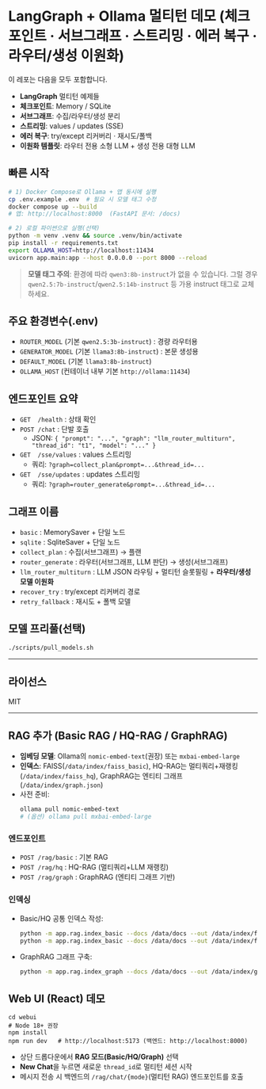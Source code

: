 # LangGraph + Ollama 멀티턴 데모 (체크포인트 · 서브그래프 · 스트리밍 · 에러 복구 · 라우터/생성 이원화)

이 레포는 다음을 모두 포함합니다.

- **LangGraph** 멀티턴 예제들
- **체크포인트**: Memory / SQLite
- **서브그래프**: 수집/라우터/생성 분리
- **스트리밍**: values / updates (SSE)
- **에러 복구**: try/except 리커버리 · 재시도/폴백
- **이원화 템플릿**: 라우터 전용 소형 LLM + 생성 전용 대형 LLM

## 빠른 시작

```bash
# 1) Docker Compose로 Ollama + 앱 동시에 실행
cp .env.example .env  # 필요 시 모델 태그 수정
docker compose up --build
# 앱: http://localhost:8000  (FastAPI 문서: /docs)

# 2) 로컬 파이썬으로 실행(선택)
python -m venv .venv && source .venv/bin/activate
pip install -r requirements.txt
export OLLAMA_HOST=http://localhost:11434
uvicorn app.main:app --host 0.0.0.0 --port 8000 --reload
```

> **모델 태그 주의**: 환경에 따라 `qwen3:8b-instruct`가 없을 수 있습니다. 그럴 경우 `qwen2.5:7b-instruct`/`qwen2.5:14b-instruct` 등 가용 instruct 태그로 교체하세요.

## 주요 환경변수(.env)

- `ROUTER_MODEL` (기본 `qwen2.5:3b-instruct`) : 경량 라우터용
- `GENERATOR_MODEL` (기본 `llama3:8b-instruct`) : 본문 생성용
- `DEFAULT_MODEL` (기본 `llama3:8b-instruct`)
- `OLLAMA_HOST` (컨테이너 내부 기본 `http://ollama:11434`)

## 엔드포인트 요약

- `GET  /health` : 상태 확인
- `POST /chat` : 단발 호출
  - JSON: `{ "prompt": "...", "graph": "llm_router_multiturn", "thread_id": "t1", "model": "..." }`
- `GET  /sse/values` : values 스트리밍
  - 쿼리: `?graph=collect_plan&prompt=...&thread_id=...`
- `GET  /sse/updates` : updates 스트리밍
  - 쿼리: `?graph=router_generate&prompt=...&thread_id=...`

## 그래프 이름

- `basic` : MemorySaver + 단일 노드
- `sqlite` : SqliteSaver + 단일 노드
- `collect_plan` : 수집(서브그래프) → 플랜
- `router_generate` : 라우터(서브그래프, LLM 판단) → 생성(서브그래프)
- `llm_router_multiturn` : LLM JSON 라우팅 + 멀티턴 슬롯필링 + **라우터/생성 모델 이원화**
- `recover_try` : try/except 리커버리 경로
- `retry_fallback` : 재시도 + 폴백 모델

## 모델 프리풀(선택)

```bash
./scripts/pull_models.sh
```

---

## 라이선스

MIT


---

## RAG 추가 (Basic RAG / HQ-RAG / GraphRAG)

- **임베딩 모델**: Ollama의 `nomic-embed-text`(권장) 또는 `mxbai-embed-large`
- **인덱스**: FAISS(`/data/index/faiss_basic`), HQ-RAG는 멀티쿼리+재랭킹(`/data/index/faiss_hq`), GraphRAG는 엔티티 그래프(`/data/index/graph.json`)
- 사전 준비:
  ```bash
  ollama pull nomic-embed-text
  # (옵션) ollama pull mxbai-embed-large
  ```

### 엔드포인트
- `POST /rag/basic` : 기본 RAG
- `POST /rag/hq`    : HQ-RAG (멀티쿼리+LLM 재랭킹)
- `POST /rag/graph` : GraphRAG (엔티티 그래프 기반)

### 인덱싱
- Basic/HQ 공통 인덱스 작성:
  ```bash
  python -m app.rag.index_basic --docs /data/docs --out /data/index/faiss_basic
  python -m app.rag.index_basic --docs /data/docs --out /data/index/faiss_hq   # 동일 인덱스 재사용 가능
  ```
- GraphRAG 그래프 구축:
  ```bash
  python -m app.rag.index_graph --docs /data/docs --out /data/index/graph.json
  ```


## Web UI (React) 데모

```
cd webui
# Node 18+ 권장
npm install
npm run dev   # http://localhost:5173 (백엔드: http://localhost:8000)
```
- 상단 드롭다운에서 **RAG 모드(Basic/HQ/Graph)** 선택
- **New Chat**을 누르면 새로운 `thread_id`로 멀티턴 세션 시작
- 메시지 전송 시 백엔드의 `/rag/chat/{mode}`(멀티턴 RAG) 엔드포인트를 호출
